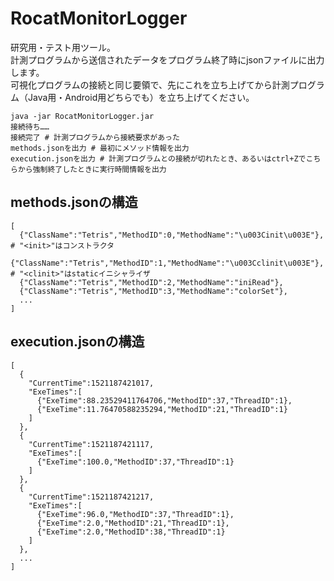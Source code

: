 ﻿# RocatMonitorLogger
研究用・テスト用ツール。  
計測プログラムから送信されたデータをプログラム終了時にjsonファイルに出力します。  
可視化プログラムの接続と同じ要領で、先にこれを立ち上げてから計測プログラム（Java用・Android用どちらでも）を立ち上げてください。
```
java -jar RocatMonitorLogger.jar
接続待ち……
接続完了 # 計測プログラムから接続要求があった
methods.jsonを出力 # 最初にメソッド情報を出力
execution.jsonを出力 # 計測プログラムとの接続が切れたとき、あるいはctrl+Zでこちらから強制終了したときに実行時間情報を出力
```

## methods.jsonの構造
```
[
  {"ClassName":"Tetris","MethodID":0,"MethodName":"\u003Cinit\u003E"}, # "<init>"はコンストラクタ
  {"ClassName":"Tetris","MethodID":1,"MethodName":"\u003Cclinit\u003E"}, # "<clinit>"はstaticイニシャライザ
  {"ClassName":"Tetris","MethodID":2,"MethodName":"iniRead"},
  {"ClassName":"Tetris","MethodID":3,"MethodName":"colorSet"},
  ...
]
```

## execution.jsonの構造
```
[
  {
    "CurrentTime":1521187421017,
    "ExeTimes":[
      {"ExeTime":88.23529411764706,"MethodID":37,"ThreadID":1},
      {"ExeTime":11.76470588235294,"MethodID":21,"ThreadID":1}
    ]
  },
  {
    "CurrentTime":1521187421117,
    "ExeTimes":[
      {"ExeTime":100.0,"MethodID":37,"ThreadID":1}
    ]
  },
  {
    "CurrentTime":1521187421217,
    "ExeTimes":[
      {"ExeTime":96.0,"MethodID":37,"ThreadID":1},
      {"ExeTime":2.0,"MethodID":21,"ThreadID":1},
      {"ExeTime":2.0,"MethodID":38,"ThreadID":1}
    ]
  },
  ...
]
```
